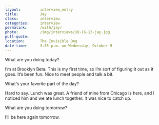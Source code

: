 ```yaml
---
layout:         interview_entry
title:          Jay
class:          interview
categories:     interview
permalink:      /with/jay/
photo:          /img/interviews/10-16-13-jay.jpg
pull-quote:
location:       The Invisible Dog
date-time:      3:35 p.m. on Wednesday, October 9
---
```

<p class="question">What are you doing today?</p>
<p>I’m at Brooklyn Beta. This is my first time, so I’m sort of figuring it out as it goes. It’s been fun. Nice to meet people and talk a bit.</p>

<p class="question">What's your favorite part of the day?</p>
<p>Hard to say. Lunch was great. A friend of mine from Chicago is here, and  I noticed him and we ate lunch together. It was nice to catch up. </p>

<p class="question">What are you doing tomorrow?</p>
<p>I’ll be here again tomorrow.</p>